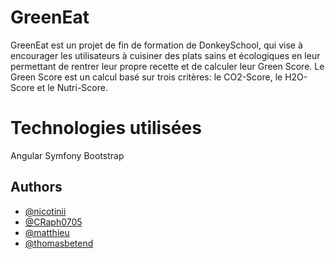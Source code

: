 # GreenEat
GreenEat est un projet de fin de formation de DonkeySchool, qui vise à encourager les utilisateurs à cuisiner des plats sains et écologiques en leur permettant de rentrer leur propre recette et de calculer leur Green Score. Le Green Score est un calcul basé sur trois critères: le CO2-Score, le H2O-Score et le Nutri-Score.

# Technologies utilisées
Angular
Symfony
Bootstrap

## Authors

- [@nicotinii](https://www.github.com/nicotinii)
- [@CRaph0705](https://github.com/CRaph0705)
- [@matthieu](https://github.com/Orcrax)
- [@thomasbetend](https://github.com/thomasbetend)
